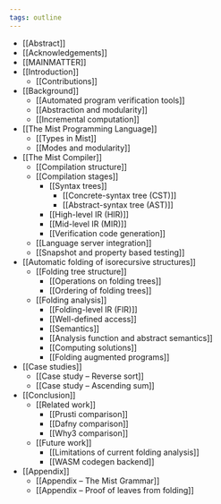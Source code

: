 ```yaml
---
tags: outline
---
```


- [[Abstract]]
- [[Acknowledgements]]
- [[MAINMATTER]]
- [[Introduction]]
    - [[Contributions]]
- [[Background]]
    - [[Automated program verification tools]]
    - [[Abstraction and modularity]]
    - [[Incremental computation]]
- [[The Mist Programming Language]]
    - [[Types in Mist]]
    - [[Modes and modularity]]
- [[The Mist Compiler]]
    - [[Compilation structure]]
    - [[Compilation stages]]
        - [[Syntax trees]]
            - [[Concrete-syntax tree (CST)]]
            - [[Abstract-syntax tree (AST)]]
        - [[High-level IR (HIR)]]
        - [[Mid-level IR (MIR)]]
        - [[Verification code generation]]
    - [[Language server integration]]
    - [[Snapshot and property based testing]]
- [[Automatic folding of isorecursive structures]]
    - [[Folding tree structure]]
        - [[Operations on folding trees]]
        - [[Ordering of folding trees]]
    - [[Folding analysis]]
        - [[Folding-level IR (FIR)]]
        - [[Well-defined access]]
        - [[Semantics]]
        - [[Analysis function and abstract semantics]]
        - [[Computing solutions]]
        - [[Folding augmented programs]]
- [[Case studies]]
    - [[Case study – Reverse sort]]
    - [[Case study – Ascending sum]]
- [[Conclusion]]
    - [[Related work]]
        - [[Prusti comparison]]
        - [[Dafny comparison]]
        - [[Why3 comparison]]
    - [[Future work]]
        - [[Limitations of current folding analysis]]
        - [[WASM codegen backend]]
- [[Appendix]]
    - [[Appendix – The Mist Grammar]]
    - [[Appendix – Proof of leaves from folding]]
